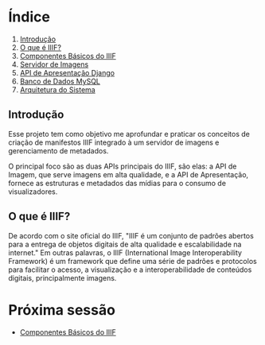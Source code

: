 # Índice

1. [Introdução](#introdução)
2. [O que é IIIF?](#o-que-é-iiif)
3. [Componentes Básicos do IIIF](/docs/02-IIIF/componentes-iiif.md)
4. [Servidor de Imagens](/docs/03-Tecnologias/cantaloupe.md)
5. [API de Apresentação Django](/docs/03-Tecnologias/django.md)
6. [Banco de Dados MySQL](/docs/03-Tecnologias/mysql.md)
7. [Arquitetura do Sistema](/docs/04-Prova-de-Conceito/arquitetura-sistema.md)

## Introdução

Esse projeto tem como objetivo me aprofundar e praticar os conceitos de criação de manifestos IIIF integrado à um servidor de imagens e gerenciamento de metadados.

O principal foco são as duas APIs principais do IIIF, são elas: a API de Imagem, que serve imagens em alta qualidade, e a API de Apresentação, fornece as estruturas e metadados das mídias para o consumo de visualizadores.

## O que é IIIF?

De acordo com o site oficial do IIIF, "IIIF é um conjunto de padrões abertos para a entrega de objetos digitais de alta qualidade e escalabilidade na internet." Em outras palavras, o IIIF (International Image Interoperability Framework) é um framework que define uma série de padrões e protocolos para facilitar o acesso, a visualização e a interoperabilidade de conteúdos digitais, principalmente imagens.

# Próxima sessão

- [Componentes Básicos do IIIF](../02-IIIF/README.md)
